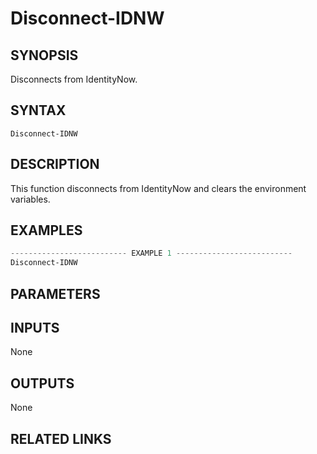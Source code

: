 # Disconnect-IDNW

## SYNOPSIS
Disconnects from IdentityNow.

## SYNTAX
```
Disconnect-IDNW
```

## DESCRIPTION
This function disconnects from IdentityNow and clears the environment variables.

## EXAMPLES
```powershell
-------------------------- EXAMPLE 1 --------------------------
Disconnect-IDNW

```

## PARAMETERS


## INPUTS
None

## OUTPUTS
None

## RELATED LINKS

